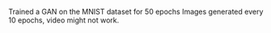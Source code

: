Trained a GAN on the MNIST dataset for 50 epochs
Images generated every 10 epochs, video might not work.
